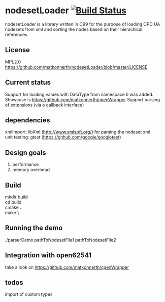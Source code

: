 # nodesetLoader [![Build Status](https://travis-ci.org/matkonnerth/nodesetLoader.svg?branch=master)](https://travis-ci.org/matkonnerth/nodesetLoader)
nodesetLoader is a library written in C99 for the purpose of loading OPC UA nodesets from xml and sorting the nodes based on their hierachical references.

## License
MPL2.0 https://github.com/matkonnerth/nodesetLoader/blob/master/LICENSE

## Current status
Support for loading values with DataType from namespace 0 was added. Showcase is https://github.com/matkonnerth/openWrapper
Support parsing of extensions (via a callback interface)

## dependencies
xmlImport: libXml (http://www.xmlsoft.org/) for parsing the nodeset xml \
unit testing: gtest (https://github.com/google/googletest)

## Design goals
1) performance
2) memory overhead

## Build
mkdir build \
cd build \
cmake .. \
make \

## Running the demo
./parserDemo pathToNodesetFile1 pathToNodesetFile2
  
## Integration with open62541
take a look on https://github.com/matkonnerth/openWrapper

## todos

import of custom types



